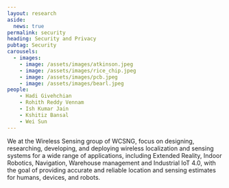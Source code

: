 ```yaml
---
layout: research
aside:
  news: true
permalink: security
heading: Security and Privacy
pubtag: Security
carousels:
  - images:
    - image: /assets/images/atkinson.jpeg
    - image: /assets/images/rice_chip.jpeg
    - image: /assets/images/pcb.jpeg
    - image: /assets/images/bearl.jpeg
people:
    - Hadi Givehchian
    - Rohith Reddy Vennam
    - Ish Kumar Jain
    - Kshitiz Bansal
    - Wei Sun 
---
```


We at the Wireless Sensing group of WCSNG, focus on designing, researching, developing, and deploying wireless localization and sensing systems for a wide range of applications, including Extended Reality, Indoor Robotics, Navigation, Warehouse management and Industrial IoT 4.0, with the goal of providing accurate and reliable location and sensing estimates for humans, devices, and robots.
